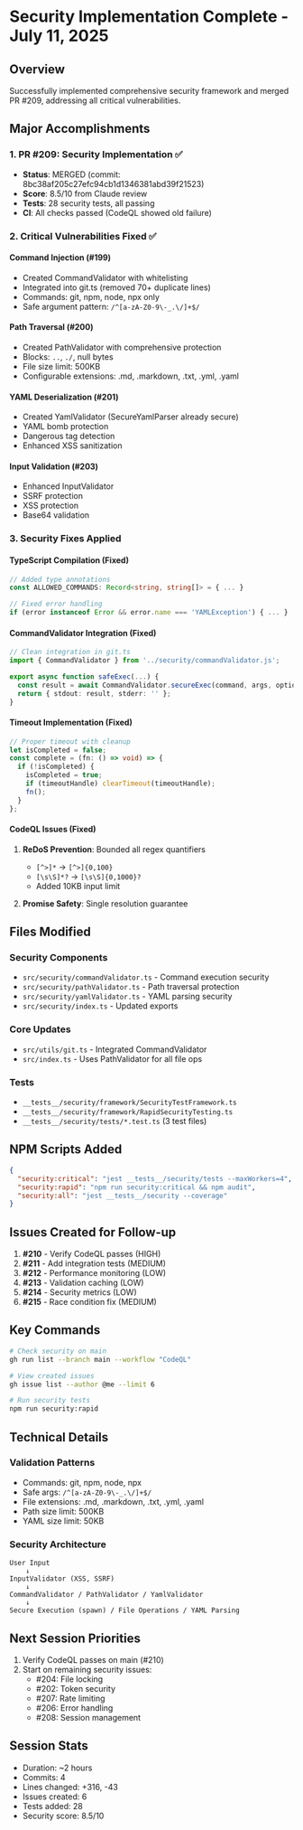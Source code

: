 # Security Implementation Complete - July 11, 2025

## Overview
Successfully implemented comprehensive security framework and merged PR #209, addressing all critical vulnerabilities.

## Major Accomplishments

### 1. PR #209: Security Implementation ✅
- **Status**: MERGED (commit: 8bc38af205c27efc94cb1d1346381abd39f21523)
- **Score**: 8.5/10 from Claude review
- **Tests**: 28 security tests, all passing
- **CI**: All checks passed (CodeQL showed old failure)

### 2. Critical Vulnerabilities Fixed ✅

#### Command Injection (#199)
- Created CommandValidator with whitelisting
- Integrated into git.ts (removed 70+ duplicate lines)
- Commands: git, npm, node, npx only
- Safe argument pattern: `/^[a-zA-Z0-9\-_.\/]+$/`

#### Path Traversal (#200)
- Created PathValidator with comprehensive protection
- Blocks: `..`, `./`, null bytes
- File size limit: 500KB
- Configurable extensions: .md, .markdown, .txt, .yml, .yaml

#### YAML Deserialization (#201)
- Created YamlValidator (SecureYamlParser already secure)
- YAML bomb protection
- Dangerous tag detection
- Enhanced XSS sanitization

#### Input Validation (#203)
- Enhanced InputValidator
- SSRF protection
- XSS protection
- Base64 validation

### 3. Security Fixes Applied

#### TypeScript Compilation (Fixed)
```typescript
// Added type annotations
const ALLOWED_COMMANDS: Record<string, string[]> = { ... }

// Fixed error handling
if (error instanceof Error && error.name === 'YAMLException') { ... }
```

#### CommandValidator Integration (Fixed)
```typescript
// Clean integration in git.ts
import { CommandValidator } from '../security/commandValidator.js';

export async function safeExec(...) {
  const result = await CommandValidator.secureExec(command, args, options);
  return { stdout: result, stderr: '' };
}
```

#### Timeout Implementation (Fixed)
```typescript
// Proper timeout with cleanup
let isCompleted = false;
const complete = (fn: () => void) => {
  if (!isCompleted) {
    isCompleted = true;
    if (timeoutHandle) clearTimeout(timeoutHandle);
    fn();
  }
};
```

#### CodeQL Issues (Fixed)
1. **ReDoS Prevention**: Bounded all regex quantifiers
   - `[^>]*` → `[^>]{0,100}`
   - `[\s\S]*?` → `[\s\S]{0,1000}?`
   - Added 10KB input limit

2. **Promise Safety**: Single resolution guarantee

## Files Modified

### Security Components
- `src/security/commandValidator.ts` - Command execution security
- `src/security/pathValidator.ts` - Path traversal protection
- `src/security/yamlValidator.ts` - YAML parsing security
- `src/security/index.ts` - Updated exports

### Core Updates
- `src/utils/git.ts` - Integrated CommandValidator
- `src/index.ts` - Uses PathValidator for all file ops

### Tests
- `__tests__/security/framework/SecurityTestFramework.ts`
- `__tests__/security/framework/RapidSecurityTesting.ts`
- `__tests__/security/tests/*.test.ts` (3 test files)

## NPM Scripts Added
```json
{
  "security:critical": "jest __tests__/security/tests --maxWorkers=4",
  "security:rapid": "npm run security:critical && npm audit",
  "security:all": "jest __tests__/security --coverage"
}
```

## Issues Created for Follow-up
1. **#210** - Verify CodeQL passes (HIGH)
2. **#211** - Add integration tests (MEDIUM)
3. **#212** - Performance monitoring (LOW)
4. **#213** - Validation caching (LOW)
5. **#214** - Security metrics (LOW)
6. **#215** - Race condition fix (MEDIUM)

## Key Commands
```bash
# Check security on main
gh run list --branch main --workflow "CodeQL"

# View created issues
gh issue list --author @me --limit 6

# Run security tests
npm run security:rapid
```

## Technical Details

### Validation Patterns
- Commands: git, npm, node, npx
- Safe args: `/^[a-zA-Z0-9\-_.\/]+$/`
- File extensions: .md, .markdown, .txt, .yml, .yaml
- Path size limit: 500KB
- YAML size limit: 50KB

### Security Architecture
```
User Input
    ↓
InputValidator (XSS, SSRF)
    ↓
CommandValidator / PathValidator / YamlValidator
    ↓
Secure Execution (spawn) / File Operations / YAML Parsing
```

## Next Session Priorities
1. Verify CodeQL passes on main (#210)
2. Start on remaining security issues:
   - #204: File locking
   - #202: Token security
   - #207: Rate limiting
   - #206: Error handling
   - #208: Session management

## Session Stats
- Duration: ~2 hours
- Commits: 4
- Lines changed: +316, -43
- Issues created: 6
- Tests added: 28
- Security score: 8.5/10